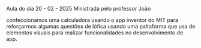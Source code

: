 Aula do dia 20 - 02 - 2025 
Ministrada pélo professor João

confeccionamos uma calculadora usando o app inventor do MIT
para reforçarmos algumas questões de lófica usando uma paltaforma
que usa de elementos visuais para realizar funcionalidades no desenvolvimento
de app.

